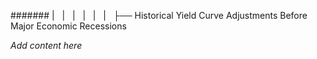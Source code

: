 ####### |   |   |   |   |   |   ├── Historical Yield Curve Adjustments Before Major Economic Recessions

*Add content here*